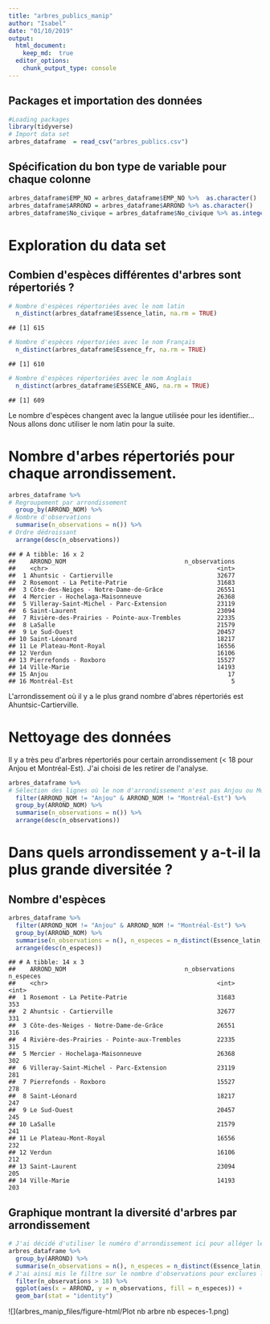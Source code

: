 ```yaml
---
title: "arbres_publics_manip"
author: "Isabel"
date: "01/10/2019"
output:
  html_document:
    keep_md:  true
  editor_options:
    chunk_output_type: console
---
```




## Packages et importation des données


```r
#Loading packages
library(tidyverse)
# Import data set
arbres_dataframe  = read_csv("arbres_publics.csv")
```

## Spécification du bon type de variable pour chaque colonne


```r
arbres_dataframe$EMP_NO = arbres_dataframe$EMP_NO %>%  as.character()
arbres_dataframe$ARROND = arbres_dataframe$ARROND %>% as.character()
arbres_dataframe$No_civique = arbres_dataframe$No_civique %>% as.integer()
```

# Exploration du data set

## Combien d'espèces différentes d'arbres sont répertoriés ?


```r
# Nombre d'espèces répertoriées avec le nom latin
  n_distinct(arbres_dataframe$Essence_latin, na.rm = TRUE)
```

```
## [1] 615
```

```r
# Nombre d'espèces répertoriées avec le nom Français
  n_distinct(arbres_dataframe$Essence_fr, na.rm = TRUE)
```

```
## [1] 610
```

```r
# Nombre d'espèces répertoriées avec le nom Anglais
  n_distinct(arbres_dataframe$ESSENCE_ANG, na.rm = TRUE)
```

```
## [1] 609
```
Le nombre d'espèces changent avec la langue utilisée pour les identifier... Nous allons donc utiliser le nom latin pour la suite.

# Nombre d'arbes répertoriés pour chaque arrondissement.


```r
arbres_dataframe %>%
# Regroupement par arrondissement
  group_by(ARROND_NOM) %>%
# Nombre d'observations
  summarise(n_observations = n()) %>%
# Ordre dédroissant
  arrange(desc(n_observations)) 
```

```
## # A tibble: 16 x 2
##    ARROND_NOM                                 n_observations
##    <chr>                                               <int>
##  1 Ahuntsic - Cartierville                             32677
##  2 Rosemont - La Petite-Patrie                         31683
##  3 Côte-des-Neiges - Notre-Dame-de-Grâce               26551
##  4 Mercier - Hochelaga-Maisonneuve                     26368
##  5 Villeray-Saint-Michel - Parc-Extension              23119
##  6 Saint-Laurent                                       23094
##  7 Rivière-des-Prairies - Pointe-aux-Trembles          22335
##  8 LaSalle                                             21579
##  9 Le Sud-Ouest                                        20457
## 10 Saint-Léonard                                       18217
## 11 Le Plateau-Mont-Royal                               16556
## 12 Verdun                                              16106
## 13 Pierrefonds - Roxboro                               15527
## 14 Ville-Marie                                         14193
## 15 Anjou                                                  17
## 16 Montréal-Est                                            5
```
L'arrondissement où il y a le plus grand nombre d'abres répertoriés est Ahuntsic-Cartierville.

# Nettoyage des données
Il y a très peu d'arbres répertoriés pour certain arrondissement (< 18 pour Anjou et Montréal-Est). J'ai choisi de les retirer de l'analyse.


```r
arbres_dataframe %>%
# Sélection des lignes où le nom d'arrondissement n'est pas Anjou ou Montréal-Est
  filter(ARROND_NOM != "Anjou" & ARROND_NOM != "Montréal-Est") %>% 
  group_by(ARROND_NOM) %>%
  summarise(n_observations = n()) %>% 
  arrange(desc(n_observations))
```

# Dans quels arrondissement y a-t-il la plus grande diversitée ?

## Nombre d'espèces

```r
arbres_dataframe %>%
  filter(ARROND_NOM != "Anjou" & ARROND_NOM != "Montréal-Est") %>% 
  group_by(ARROND_NOM) %>%
  summarise(n_observations = n(), n_especes = n_distinct(Essence_latin, na.rm = TRUE)) %>%
  arrange(desc(n_especes)) 
```

```
## # A tibble: 14 x 3
##    ARROND_NOM                                 n_observations n_especes
##    <chr>                                               <int>     <int>
##  1 Rosemont - La Petite-Patrie                         31683       353
##  2 Ahuntsic - Cartierville                             32677       331
##  3 Côte-des-Neiges - Notre-Dame-de-Grâce               26551       316
##  4 Rivière-des-Prairies - Pointe-aux-Trembles          22335       315
##  5 Mercier - Hochelaga-Maisonneuve                     26368       302
##  6 Villeray-Saint-Michel - Parc-Extension              23119       281
##  7 Pierrefonds - Roxboro                               15527       278
##  8 Saint-Léonard                                       18217       247
##  9 Le Sud-Ouest                                        20457       245
## 10 LaSalle                                             21579       241
## 11 Le Plateau-Mont-Royal                               16556       232
## 12 Verdun                                              16106       212
## 13 Saint-Laurent                                       23094       205
## 14 Ville-Marie                                         14193       203
```

## Graphique montrant la diversité d'arbres par arrondissement


```r
# J'ai décidé d'utiliser le numéro d'arrondissement ici pour alléger le graphique (la variable ARROND au lieu de ARROND_NOM)
arbres_dataframe %>% 
  group_by(ARROND) %>%
  summarise(n_observations = n(), n_especes = n_distinct(Essence_latin, na.rm = TRUE)) %>%
# J'ai ainsi mis le filtre sur le nombre d'observations pour exclures les deux même arrondissements, ça allège le code en même temps.
  filter(n_observations > 18) %>% 
  ggplot(aes(x = ARROND, y = n_observations, fill = n_especes)) +
  geom_bar(stat = "identity")
```

![](arbres_manip_files/figure-html/Plot nb arbre nb especes-1.png)<!-- -->


